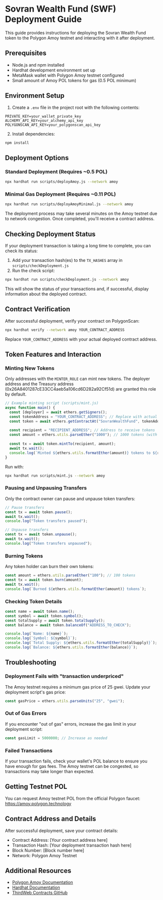 # Sovran Wealth Fund (SWF) Deployment Guide

This guide provides instructions for deploying the Sovran Wealth Fund token to the Polygon Amoy testnet and interacting with it after deployment.

## Prerequisites

- Node.js and npm installed
- Hardhat development environment set up
- MetaMask wallet with Polygon Amoy testnet configured
- Small amount of Amoy POL tokens for gas (0.5 POL minimum)

## Environment Setup

1. Create a `.env` file in the project root with the following contents:

```
PRIVATE_KEY=your_wallet_private_key
ALCHEMY_API_KEY=your_alchemy_api_key
POLYGONSCAN_API_KEY=your_polygonscan_api_key
```

2. Install dependencies:

```bash
npm install
```

## Deployment Options

### Standard Deployment (Requires ~0.5 POL)

```bash
npx hardhat run scripts/deployAmoy.js --network amoy
```

### Minimal Gas Deployment (Requires ~0.11 POL)

```bash
npx hardhat run scripts/deployAmoyMinimal.js --network amoy
```

The deployment process may take several minutes on the Amoy testnet due to network congestion. Once completed, you'll receive a contract address.

## Checking Deployment Status

If your deployment transaction is taking a long time to complete, you can check its status:

1. Add your transaction hash(es) to the `TX_HASHES` array in `scripts/checkDeployment.js`
2. Run the check script:

```bash
npx hardhat run scripts/checkDeployment.js --network amoy
```

This will show the status of your transactions and, if successful, display information about the deployed contract.

## Contract Verification

After successful deployment, verify your contract on PolygonScan:

```bash
npx hardhat verify --network amoy YOUR_CONTRACT_ADDRESS
```

Replace `YOUR_CONTRACT_ADDRESS` with your actual deployed contract address.

## Token Features and Interaction

### Minting New Tokens

Only addresses with the `MINTER_ROLE` can mint new tokens. The deployer address and the Treasury address (0x26A8401287cE33CC4aeb5a106cd6D282a92Cf51d) are granted this role by default.

```javascript
// Example minting script (scripts/mint.js)
async function main() {
  const [deployer] = await ethers.getSigners();
  const tokenAddress = "YOUR_CONTRACT_ADDRESS"; // Replace with actual address
  const token = await ethers.getContractAt("SovranWealthFund", tokenAddress);
  
  const recipient = "RECIPIENT_ADDRESS"; // Address to receive tokens
  const amount = ethers.utils.parseEther("1000"); // 1000 tokens (with 18 decimals)
  
  const tx = await token.mintTo(recipient, amount);
  await tx.wait();
  console.log(`Minted ${ethers.utils.formatEther(amount)} tokens to ${recipient}`);
}
```

Run with:
```bash
npx hardhat run scripts/mint.js --network amoy
```

### Pausing and Unpausing Transfers

Only the contract owner can pause and unpause token transfers:

```javascript
// Pause transfers
const tx = await token.pause();
await tx.wait();
console.log("Token transfers paused");

// Unpause transfers
const tx = await token.unpause();
await tx.wait();
console.log("Token transfers unpaused");
```

### Burning Tokens

Any token holder can burn their own tokens:

```javascript
const amount = ethers.utils.parseEther("100"); // 100 tokens
const tx = await token.burn(amount);
await tx.wait();
console.log(`Burned ${ethers.utils.formatEther(amount)} tokens`);
```

### Checking Token Details

```javascript
const name = await token.name();
const symbol = await token.symbol();
const totalSupply = await token.totalSupply();
const balance = await token.balanceOf("ADDRESS_TO_CHECK");

console.log(`Name: ${name}`);
console.log(`Symbol: ${symbol}`);
console.log(`Total Supply: ${ethers.utils.formatEther(totalSupply)}`);
console.log(`Balance: ${ethers.utils.formatEther(balance)}`);
```

## Troubleshooting

### Deployment Fails with "transaction underpriced"

The Amoy testnet requires a minimum gas price of 25 gwei. Update your deployment script's gas price:

```javascript
const gasPrice = ethers.utils.parseUnits("25", "gwei");
```

### Out of Gas Errors

If you encounter "out of gas" errors, increase the gas limit in your deployment script:

```javascript
const gasLimit = 5000000; // Increase as needed
```

### Failed Transactions

If your transaction fails, check your wallet's POL balance to ensure you have enough for gas fees. The Amoy testnet can be congested, so transactions may take longer than expected.

## Getting Testnet POL

You can request Amoy testnet POL from the official Polygon faucet: https://amoy.polygon.technology

## Contract Address and Details

After successful deployment, save your contract details:

- Contract Address: [Your contract address here]
- Transaction Hash: [Your deployment transaction hash here]
- Block Number: [Block number here]
- Network: Polygon Amoy Testnet

## Additional Resources

- [Polygon Amoy Documentation](https://wiki.polygon.technology/docs/amoy/)
- [Hardhat Documentation](https://hardhat.org/getting-started/)
- [ThirdWeb Contracts GitHub](https://github.com/thirdweb-dev/contracts)